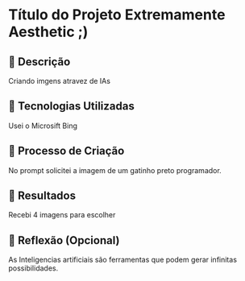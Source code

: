# Título do Projeto Extremamente Aesthetic ;)

## 📒 Descrição
Criando imgens atravez de IAs

## 🤖 Tecnologias Utilizadas
Usei o Microsift Bing

## 🧐 Processo de Criação
No prompt solicitei a imagem de um gatinho preto programador.

## 🚀 Resultados
Recebi 4 imagens para escolher

## 💭 Reflexão (Opcional)
As Inteligencias artificiais são ferramentas que podem gerar infinitas possibilidades.

